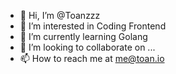 - 👋 Hi, I’m @Toanzzz
- 👀 I’m interested in Coding Frontend
- 🌱 I’m currently learning Golang
- 💞️ I’m looking to collaborate on ...
- 📫 How to reach me at me@toan.io

<!---
Toanzzz/Toanzzz is a ✨ special ✨ repository because its `README.md` (this file) appears on your GitHub profile.
You can click the Preview link to take a look at your changes.
--->
